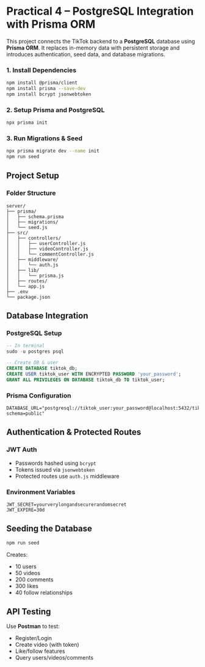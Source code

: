# Practical 4 – PostgreSQL Integration with Prisma ORM

This project connects the TikTok backend to a **PostgreSQL** database using **Prisma ORM**. It replaces in-memory data with persistent storage and introduces authentication, seed data, and database migrations.

### 1. Install Dependencies

```bash
npm install @prisma/client
npm install prisma --save-dev
npm install bcrypt jsonwebtoken
```

### 2. Setup Prisma and PostgreSQL

```bash
npx prisma init
```

### 3. Run Migrations & Seed

```bash
npx prisma migrate dev --name init
npm run seed
```

## Project Setup

### Folder Structure

```
server/
├── prisma/
│   ├── schema.prisma
│   ├── migrations/
│   └── seed.js
├── src/
│   ├── controllers/
│   │   ├── userController.js
│   │   ├── videoController.js
│   │   └── commentController.js
│   ├── middleware/
│   │   └── auth.js
│   ├── lib/
│   │   └── prisma.js
│   ├── routes/
│   └── app.js
├── .env
└── package.json
```

## Database Integration

### PostgreSQL Setup

```sql
-- In terminal
sudo -u postgres psql

-- Create DB & user
CREATE DATABASE tiktok_db;
CREATE USER tiktok_user WITH ENCRYPTED PASSWORD 'your_password';
GRANT ALL PRIVILEGES ON DATABASE tiktok_db TO tiktok_user;
```

### Prisma Configuration

```env
DATABASE_URL="postgresql://tiktok_user:your_password@localhost:5432/tiktok_db?schema=public"
```

## Authentication & Protected Routes

### JWT Auth

* Passwords hashed using `bcrypt`
* Tokens issued via `jsonwebtoken`
* Protected routes use `auth.js` middleware

### Environment Variables

```env
JWT_SECRET=yourverylongandsecurerandomsecret
JWT_EXPIRE=30d
```

## Seeding the Database

```bash
npm run seed
```

Creates:

* 10 users
* 50 videos
* 200 comments
* 300 likes
* 40 follow relationships

## API Testing

Use **Postman** to test:

* Register/Login
* Create video (with token)
* Like/follow features
* Query users/videos/comments

